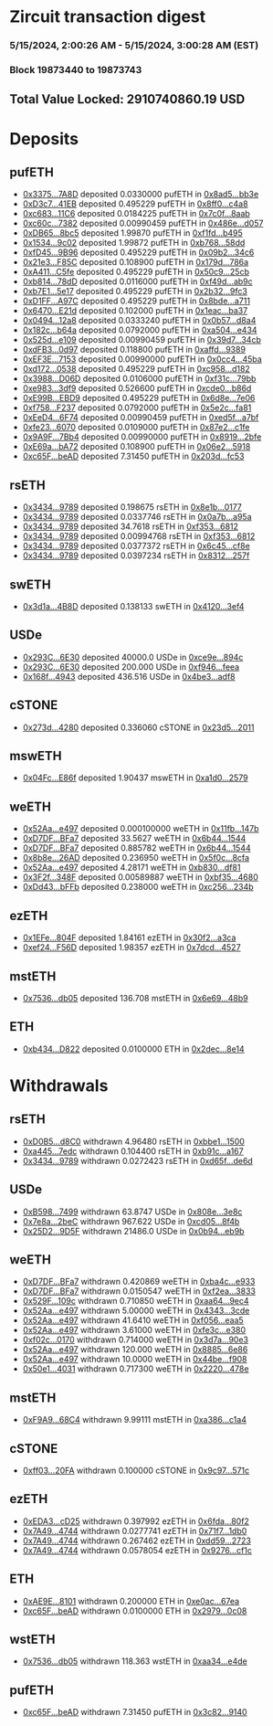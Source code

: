 # Zircuit transaction digest
### 5/15/2024, 2:00:26 AM - 5/15/2024, 3:00:28 AM (EST)
### Block 19873440 to 19873743

## Total Value Locked: 2910740860.19 USD

# Deposits
## pufETH
- [0x3375...7A8D](https://etherscan.io/address/0x3375099c1B3f61D235bc7D6ba1110a7466a37A8D) deposited 0.0330000 pufETH in [0x8ad5...bb3e](https://etherscan.io/tx/0x3375099c1B3f61D235bc7D6ba1110a7466a37A8D)
- [0xD3c7...41EB](https://etherscan.io/address/0xD3c7ac7143564B7337F95a85152Db2e75d7041EB) deposited 0.495229 pufETH in [0x8ff0...c4a8](https://etherscan.io/tx/0xD3c7ac7143564B7337F95a85152Db2e75d7041EB)
- [0xc683...11C6](https://etherscan.io/address/0xc68397083807c918eB1a3be4064B7EB5d2e611C6) deposited 0.0184225 pufETH in [0x7c0f...8aab](https://etherscan.io/tx/0xc68397083807c918eB1a3be4064B7EB5d2e611C6)
- [0xc60c...7382](https://etherscan.io/address/0xc60cD366463c397f1d1c3a54D66a627733e97382) deposited 0.00990459 pufETH in [0x486e...d057](https://etherscan.io/tx/0xc60cD366463c397f1d1c3a54D66a627733e97382)
- [0xDB65...8bc5](https://etherscan.io/address/0xDB652e20a08C84d5C2995933c77Ea96789538bc5) deposited 1.99870 pufETH in [0xf1fd...b495](https://etherscan.io/tx/0xDB652e20a08C84d5C2995933c77Ea96789538bc5)
- [0x1534...9c02](https://etherscan.io/address/0x15348999bD77448443d7cd4b6BDA619182fa9c02) deposited 1.99872 pufETH in [0xb768...58dd](https://etherscan.io/tx/0x15348999bD77448443d7cd4b6BDA619182fa9c02)
- [0xfD45...9B96](https://etherscan.io/address/0xfD452ecB49f5b26c06121c19E73968D4Ad769B96) deposited 0.495229 pufETH in [0x09b2...34c6](https://etherscan.io/tx/0xfD452ecB49f5b26c06121c19E73968D4Ad769B96)
- [0x21e3...F85C](https://etherscan.io/address/0x21e39AF3448377D7C9638402b59Bb48b908eF85C) deposited 0.108900 pufETH in [0x179d...786a](https://etherscan.io/tx/0x21e39AF3448377D7C9638402b59Bb48b908eF85C)
- [0xA411...C5fe](https://etherscan.io/address/0xA411Ce87AF2EeAAC8Ad7944BAd536A793e2bC5fe) deposited 0.495229 pufETH in [0x50c9...25cb](https://etherscan.io/tx/0xA411Ce87AF2EeAAC8Ad7944BAd536A793e2bC5fe)
- [0xb814...78dD](https://etherscan.io/address/0xb814E113A905ae84777bf3f80e4D07a9635b78dD) deposited 0.0116000 pufETH in [0xf49d...ab9c](https://etherscan.io/tx/0xb814E113A905ae84777bf3f80e4D07a9635b78dD)
- [0xb7E1...5e17](https://etherscan.io/address/0xb7E16F0B812dD004096ad59F90c9ef80c0705e17) deposited 0.495229 pufETH in [0x2b32...9fc3](https://etherscan.io/tx/0xb7E16F0B812dD004096ad59F90c9ef80c0705e17)
- [0xD1FF...A97C](https://etherscan.io/address/0xD1FF197A827bf303e33f38BA12801e59Eb21A97C) deposited 0.495229 pufETH in [0x8bde...a711](https://etherscan.io/tx/0xD1FF197A827bf303e33f38BA12801e59Eb21A97C)
- [0x6470...E21d](https://etherscan.io/address/0x647019C68556F90758DBa085e522277fA73eE21d) deposited 0.102000 pufETH in [0x1eac...ba37](https://etherscan.io/tx/0x647019C68556F90758DBa085e522277fA73eE21d)
- [0x0494...12a8](https://etherscan.io/address/0x04945417736b7e75AcF77751aC49B2bCf82412a8) deposited 0.0333240 pufETH in [0x0b57...d8a4](https://etherscan.io/tx/0x04945417736b7e75AcF77751aC49B2bCf82412a8)
- [0x182c...b64a](https://etherscan.io/address/0x182cd2f1f56A05aC00ddd7EAB98374D1d5b7b64a) deposited 0.0792000 pufETH in [0xa504...e434](https://etherscan.io/tx/0x182cd2f1f56A05aC00ddd7EAB98374D1d5b7b64a)
- [0x525d...e109](https://etherscan.io/address/0x525dd30F832727C6a1Dcec195d3EFA95C279e109) deposited 0.00990459 pufETH in [0x39d7...34cb](https://etherscan.io/tx/0x525dd30F832727C6a1Dcec195d3EFA95C279e109)
- [0xdFB3...0d97](https://etherscan.io/address/0xdFB35655626883574304CC7826A56CA278660d97) deposited 0.118800 pufETH in [0xaffd...9389](https://etherscan.io/tx/0xdFB35655626883574304CC7826A56CA278660d97)
- [0xEF3E...7153](https://etherscan.io/address/0xEF3EEF0dB8B306019A1E9b2a5a02F09eF2BC7153) deposited 0.00990000 pufETH in [0x0cc4...45ba](https://etherscan.io/tx/0xEF3EEF0dB8B306019A1E9b2a5a02F09eF2BC7153)
- [0xd172...0538](https://etherscan.io/address/0xd1721C352ef2a8c8DfE4ac07d20AA8276E590538) deposited 0.495229 pufETH in [0xc958...d182](https://etherscan.io/tx/0xd1721C352ef2a8c8DfE4ac07d20AA8276E590538)
- [0x3988...D06D](https://etherscan.io/address/0x398840ADC2868fFb09724Cc1fFe8708563e0D06D) deposited 0.0106000 pufETH in [0xf31c...79bb](https://etherscan.io/tx/0x398840ADC2868fFb09724Cc1fFe8708563e0D06D)
- [0xe983...3df9](https://etherscan.io/address/0xe983C57d15e1BAfF17990d21773D76CD43223df9) deposited 0.526600 pufETH in [0xcde0...b86d](https://etherscan.io/tx/0xe983C57d15e1BAfF17990d21773D76CD43223df9)
- [0xE99B...EBD9](https://etherscan.io/address/0xE99BDf68D571464e1F40790AAE018750f167EBD9) deposited 0.495229 pufETH in [0x6d8e...7e06](https://etherscan.io/tx/0xE99BDf68D571464e1F40790AAE018750f167EBD9)
- [0xf758...F237](https://etherscan.io/address/0xf758f38Ba40fa5b1303a9275fB246f34743DF237) deposited 0.0792000 pufETH in [0x5e2c...fa81](https://etherscan.io/tx/0xf758f38Ba40fa5b1303a9275fB246f34743DF237)
- [0xEeD4...6F74](https://etherscan.io/address/0xEeD49274e9D6D66dEf3EA94c6fC72759e8b66F74) deposited 0.00990459 pufETH in [0xed5f...a7bf](https://etherscan.io/tx/0xEeD49274e9D6D66dEf3EA94c6fC72759e8b66F74)
- [0xfe23...6070](https://etherscan.io/address/0xfe2391206BEA50fC3110F103F4e288BCf3276070) deposited 0.0109000 pufETH in [0x87e2...c1fe](https://etherscan.io/tx/0xfe2391206BEA50fC3110F103F4e288BCf3276070)
- [0x9A9F...7Bb4](https://etherscan.io/address/0x9A9F9e1ECf82FB561F30Fa1d5b52CdD9066C7Bb4) deposited 0.00990000 pufETH in [0x8919...2bfe](https://etherscan.io/tx/0x9A9F9e1ECf82FB561F30Fa1d5b52CdD9066C7Bb4)
- [0xE69a...bA72](https://etherscan.io/address/0xE69ab1A38D236b47B3b2fe61dfD41796EABfbA72) deposited 0.108900 pufETH in [0x06e2...5918](https://etherscan.io/tx/0xE69ab1A38D236b47B3b2fe61dfD41796EABfbA72)
- [0xc65F...beAD](https://etherscan.io/address/0xc65Fa97a530Cbc620A934fb734A8E98393d9beAD) deposited 7.31450 pufETH in [0x203d...fc53](https://etherscan.io/tx/0xc65Fa97a530Cbc620A934fb734A8E98393d9beAD)
## rsETH
- [0x3434...9789](https://etherscan.io/address/0x34349c5569e7B846c3558961552D2202760A9789) deposited 0.198675 rsETH in [0x8e1b...0177](https://etherscan.io/tx/0x34349c5569e7B846c3558961552D2202760A9789)
- [0x3434...9789](https://etherscan.io/address/0x34349c5569e7B846c3558961552D2202760A9789) deposited 0.0337746 rsETH in [0x0a7b...a95a](https://etherscan.io/tx/0x34349c5569e7B846c3558961552D2202760A9789)
- [0x3434...9789](https://etherscan.io/address/0x34349c5569e7B846c3558961552D2202760A9789) deposited 34.7618 rsETH in [0xf353...6812](https://etherscan.io/tx/0x34349c5569e7B846c3558961552D2202760A9789)
- [0x3434...9789](https://etherscan.io/address/0x34349c5569e7B846c3558961552D2202760A9789) deposited 0.00994768 rsETH in [0xf353...6812](https://etherscan.io/tx/0x34349c5569e7B846c3558961552D2202760A9789)
- [0x3434...9789](https://etherscan.io/address/0x34349c5569e7B846c3558961552D2202760A9789) deposited 0.0377372 rsETH in [0x6c45...cf8e](https://etherscan.io/tx/0x34349c5569e7B846c3558961552D2202760A9789)
- [0x3434...9789](https://etherscan.io/address/0x34349c5569e7B846c3558961552D2202760A9789) deposited 0.0397234 rsETH in [0x8312...257f](https://etherscan.io/tx/0x34349c5569e7B846c3558961552D2202760A9789)
## swETH
- [0x3d1a...4B8D](https://etherscan.io/address/0x3d1a8DaFB9274C16242ef26f40670cB4e4cc4B8D) deposited 0.138133 swETH in [0x4120...3ef4](https://etherscan.io/tx/0x3d1a8DaFB9274C16242ef26f40670cB4e4cc4B8D)
## USDe
- [0x293C...6E30](https://etherscan.io/address/0x293C6937D8D82e05B01335F7B33FBA0c8e256E30) deposited 40000.0 USDe in [0xce9e...894c](https://etherscan.io/tx/0x293C6937D8D82e05B01335F7B33FBA0c8e256E30)
- [0x293C...6E30](https://etherscan.io/address/0x293C6937D8D82e05B01335F7B33FBA0c8e256E30) deposited 200.000 USDe in [0xf946...feea](https://etherscan.io/tx/0x293C6937D8D82e05B01335F7B33FBA0c8e256E30)
- [0x168f...4943](https://etherscan.io/address/0x168fde8d2375698dd1AFeA599Bdfbc33B68c4943) deposited 436.516 USDe in [0x4be3...adf8](https://etherscan.io/tx/0x168fde8d2375698dd1AFeA599Bdfbc33B68c4943)
## cSTONE
- [0x273d...4280](https://etherscan.io/address/0x273d671dC90e0a6300Ae1f13aC50D6A867f74280) deposited 0.336060 cSTONE in [0x23d5...2011](https://etherscan.io/tx/0x273d671dC90e0a6300Ae1f13aC50D6A867f74280)
## mswETH
- [0x04Fc...E86f](https://etherscan.io/address/0x04Fc92F52F49b92eeEB229A45BE21a980A7EE86f) deposited 1.90437 mswETH in [0xa1d0...2579](https://etherscan.io/tx/0x04Fc92F52F49b92eeEB229A45BE21a980A7EE86f)
## weETH
- [0x52Aa...e497](https://etherscan.io/address/0x52Aa899454998Be5b000Ad077a46Bbe360F4e497) deposited 0.000100000 weETH in [0x11fb...147b](https://etherscan.io/tx/0x52Aa899454998Be5b000Ad077a46Bbe360F4e497)
- [0xD7DF...BFa7](https://etherscan.io/address/0xD7DF7E085214743530afF339aFC420c7c720BFa7) deposited 33.5627 weETH in [0x6b44...1544](https://etherscan.io/tx/0xD7DF7E085214743530afF339aFC420c7c720BFa7)
- [0xD7DF...BFa7](https://etherscan.io/address/0xD7DF7E085214743530afF339aFC420c7c720BFa7) deposited 0.885782 weETH in [0x6b44...1544](https://etherscan.io/tx/0xD7DF7E085214743530afF339aFC420c7c720BFa7)
- [0x8b8e...26AD](https://etherscan.io/address/0x8b8e7DF4CbECC0F6273c1B8B8AB18520900E26AD) deposited 0.236950 weETH in [0x5f0c...8cfa](https://etherscan.io/tx/0x8b8e7DF4CbECC0F6273c1B8B8AB18520900E26AD)
- [0x52Aa...e497](https://etherscan.io/address/0x52Aa899454998Be5b000Ad077a46Bbe360F4e497) deposited 4.28171 weETH in [0xb830...df81](https://etherscan.io/tx/0x52Aa899454998Be5b000Ad077a46Bbe360F4e497)
- [0x3F2f...348F](https://etherscan.io/address/0x3F2f77B51b94059383c801eBcD71fe6b8024348F) deposited 0.00589887 weETH in [0xbf35...4680](https://etherscan.io/tx/0x3F2f77B51b94059383c801eBcD71fe6b8024348F)
- [0xDd43...bFFb](https://etherscan.io/address/0xDd4327110bCf7eeD48f4C62909e8663d3b55bFFb) deposited 0.238000 weETH in [0xc256...234b](https://etherscan.io/tx/0xDd4327110bCf7eeD48f4C62909e8663d3b55bFFb)
## ezETH
- [0x1EFe...804F](https://etherscan.io/address/0x1EFe088E25aD05e958CD1759b732a2e3e9B6804F) deposited 1.84161 ezETH in [0x30f2...a3ca](https://etherscan.io/tx/0x1EFe088E25aD05e958CD1759b732a2e3e9B6804F)
- [0xef24...F56D](https://etherscan.io/address/0xef248fD5D30C37b892125C9D05fDB9f4599CF56D) deposited 1.98357 ezETH in [0x7dcd...4527](https://etherscan.io/tx/0xef248fD5D30C37b892125C9D05fDB9f4599CF56D)
## mstETH
- [0x7536...db05](https://etherscan.io/address/0x7536ffB51f80738247A1D5c86D2BDeE55A49db05) deposited 136.708 mstETH in [0x6e69...48b9](https://etherscan.io/tx/0x7536ffB51f80738247A1D5c86D2BDeE55A49db05)
## ETH
- [0xb434...D822](https://etherscan.io/address/0xb434ec5C1e2525e2bf718a10e055d88212EbD822) deposited 0.0100000 ETH in [0x2dec...8e14](https://etherscan.io/tx/0xb434ec5C1e2525e2bf718a10e055d88212EbD822)
# Withdrawals
## rsETH
- [0xD0B5...d8C0](https://etherscan.io/address/0xD0B53c43D3E0B58909c38487AA0C3af7DFa2d8C0) withdrawn 4.96480 rsETH in [0xbbe1...1500](https://etherscan.io/tx/0xD0B53c43D3E0B58909c38487AA0C3af7DFa2d8C0)
- [0xa445...7edc](https://etherscan.io/address/0xa445E6814E4775bCBc63653D970cB36b22a87edc) withdrawn 0.104400 rsETH in [0xb91c...a167](https://etherscan.io/tx/0xa445E6814E4775bCBc63653D970cB36b22a87edc)
- [0x3434...9789](https://etherscan.io/address/0x34349c5569e7B846c3558961552D2202760A9789) withdrawn 0.0272423 rsETH in [0xd65f...de6d](https://etherscan.io/tx/0x34349c5569e7B846c3558961552D2202760A9789)
## USDe
- [0xB598...7499](https://etherscan.io/address/0xB5981f66366F1EF8D26FbD343177a0c6FA897499) withdrawn 63.8747 USDe in [0x808e...3e8c](https://etherscan.io/tx/0xB5981f66366F1EF8D26FbD343177a0c6FA897499)
- [0x7e8a...2beC](https://etherscan.io/address/0x7e8a05400A96a3B26c42b948e3b87344ee312beC) withdrawn 967.622 USDe in [0xcd05...8f4b](https://etherscan.io/tx/0x7e8a05400A96a3B26c42b948e3b87344ee312beC)
- [0x25D2...9D5F](https://etherscan.io/address/0x25D24770feCC2aE27B96FBc95E8D21Cc6a689D5F) withdrawn 21486.0 USDe in [0x0b94...eb9b](https://etherscan.io/tx/0x25D24770feCC2aE27B96FBc95E8D21Cc6a689D5F)
## weETH
- [0xD7DF...BFa7](https://etherscan.io/address/0xD7DF7E085214743530afF339aFC420c7c720BFa7) withdrawn 0.420869 weETH in [0xba4c...e933](https://etherscan.io/tx/0xD7DF7E085214743530afF339aFC420c7c720BFa7)
- [0xD7DF...BFa7](https://etherscan.io/address/0xD7DF7E085214743530afF339aFC420c7c720BFa7) withdrawn 0.0150547 weETH in [0xf2ea...3833](https://etherscan.io/tx/0xD7DF7E085214743530afF339aFC420c7c720BFa7)
- [0x529F...109c](https://etherscan.io/address/0x529F62489DC89fFe2f2deD8D5CDB360158Ae109c) withdrawn 0.710850 weETH in [0xaa64...9ec4](https://etherscan.io/tx/0x529F62489DC89fFe2f2deD8D5CDB360158Ae109c)
- [0x52Aa...e497](https://etherscan.io/address/0x52Aa899454998Be5b000Ad077a46Bbe360F4e497) withdrawn 5.00000 weETH in [0x4343...3cde](https://etherscan.io/tx/0x52Aa899454998Be5b000Ad077a46Bbe360F4e497)
- [0x52Aa...e497](https://etherscan.io/address/0x52Aa899454998Be5b000Ad077a46Bbe360F4e497) withdrawn 41.6410 weETH in [0xf056...eaa5](https://etherscan.io/tx/0x52Aa899454998Be5b000Ad077a46Bbe360F4e497)
- [0x52Aa...e497](https://etherscan.io/address/0x52Aa899454998Be5b000Ad077a46Bbe360F4e497) withdrawn 3.61000 weETH in [0xfe3c...e380](https://etherscan.io/tx/0x52Aa899454998Be5b000Ad077a46Bbe360F4e497)
- [0xf02c...0170](https://etherscan.io/address/0xf02cE9f5074cBCF30b6ef7Dedcef4Cd0e5Bf0170) withdrawn 0.714000 weETH in [0x3d7a...90e3](https://etherscan.io/tx/0xf02cE9f5074cBCF30b6ef7Dedcef4Cd0e5Bf0170)
- [0x52Aa...e497](https://etherscan.io/address/0x52Aa899454998Be5b000Ad077a46Bbe360F4e497) withdrawn 120.000 weETH in [0x8885...6e86](https://etherscan.io/tx/0x52Aa899454998Be5b000Ad077a46Bbe360F4e497)
- [0x52Aa...e497](https://etherscan.io/address/0x52Aa899454998Be5b000Ad077a46Bbe360F4e497) withdrawn 10.0000 weETH in [0x44be...f908](https://etherscan.io/tx/0x52Aa899454998Be5b000Ad077a46Bbe360F4e497)
- [0x50e1...4031](https://etherscan.io/address/0x50e19288bf4d8e50007d909e6AaAAF73f40E4031) withdrawn 0.717300 weETH in [0x2220...478e](https://etherscan.io/tx/0x50e19288bf4d8e50007d909e6AaAAF73f40E4031)
## mstETH
- [0xF9A9...68C4](https://etherscan.io/address/0xF9A95708B4C7FC077677C0B4cB0F4c00A69f68C4) withdrawn 9.99111 mstETH in [0xa386...c1a4](https://etherscan.io/tx/0xF9A95708B4C7FC077677C0B4cB0F4c00A69f68C4)
## cSTONE
- [0xff03...20FA](https://etherscan.io/address/0xff0364bBfB35aC00fEdd33E6282769f7502520FA) withdrawn 0.100000 cSTONE in [0x9c97...571c](https://etherscan.io/tx/0xff0364bBfB35aC00fEdd33E6282769f7502520FA)
## ezETH
- [0xEDA3...cD25](https://etherscan.io/address/0xEDA3C00e7Cd25B220C503C0df357aE901954cD25) withdrawn 0.397992 ezETH in [0x6fda...80f2](https://etherscan.io/tx/0xEDA3C00e7Cd25B220C503C0df357aE901954cD25)
- [0x7A49...4744](https://etherscan.io/address/0x7A493Be5c2ce014cD049Bf178a1ac0Db1B434744) withdrawn 0.0277741 ezETH in [0x71f7...1db0](https://etherscan.io/tx/0x7A493Be5c2ce014cD049Bf178a1ac0Db1B434744)
- [0x7A49...4744](https://etherscan.io/address/0x7A493Be5c2ce014cD049Bf178a1ac0Db1B434744) withdrawn 0.267462 ezETH in [0xdd59...2723](https://etherscan.io/tx/0x7A493Be5c2ce014cD049Bf178a1ac0Db1B434744)
- [0x7A49...4744](https://etherscan.io/address/0x7A493Be5c2ce014cD049Bf178a1ac0Db1B434744) withdrawn 0.0578054 ezETH in [0x9276...cf1c](https://etherscan.io/tx/0x7A493Be5c2ce014cD049Bf178a1ac0Db1B434744)
## ETH
- [0xAE9E...8101](https://etherscan.io/address/0xAE9E1D44060CdDc498697F0f93A9Af0515108101) withdrawn 0.200000 ETH in [0xe0ac...67ea](https://etherscan.io/tx/0xAE9E1D44060CdDc498697F0f93A9Af0515108101)
- [0xc65F...beAD](https://etherscan.io/address/0xc65Fa97a530Cbc620A934fb734A8E98393d9beAD) withdrawn 0.0100000 ETH in [0x2979...0c08](https://etherscan.io/tx/0xc65Fa97a530Cbc620A934fb734A8E98393d9beAD)
## wstETH
- [0x7536...db05](https://etherscan.io/address/0x7536ffB51f80738247A1D5c86D2BDeE55A49db05) withdrawn 118.363 wstETH in [0xaa34...e4de](https://etherscan.io/tx/0x7536ffB51f80738247A1D5c86D2BDeE55A49db05)
## pufETH
- [0xc65F...beAD](https://etherscan.io/address/0xc65Fa97a530Cbc620A934fb734A8E98393d9beAD) withdrawn 7.31450 pufETH in [0x3c82...9140](https://etherscan.io/tx/0xc65Fa97a530Cbc620A934fb734A8E98393d9beAD)
